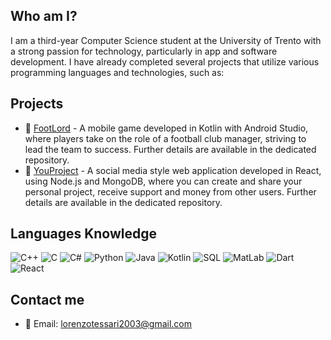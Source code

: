 ## Who am I?
I am a third-year Computer Science student at the University of Trento with a strong passion for technology, particularly in app and software development. I have already completed several projects that utilize various programming languages and technologies, such as:


## Projects
- 📱 [FootLord](https://github.com/LorenzoTessari2003/FootLord) - A mobile game developed in Kotlin with Android Studio, where players take on the role of a football club manager, striving to lead the team to success. Further details are available in the dedicated repository.
- 👥 [YouProject](https://github.com/LorenzoTessari2003/YouProject) - A social media style web application developed in React, using Node.js and MongoDB, where you can create and share your personal project, receive support and money from other users. Further details are available in the dedicated repository.


## Languages Knowledge

![C++](https://img.shields.io/badge/Code-C++-000?&logo=c%2b%2b&color=00599C&logoColor=00599C)
![C](https://img.shields.io/badge/Code-C-informational?style=flat&logo=c&color=3776AB&logoColor=3776AB)
![C#](https://img.shields.io/badge/Code-CSharp-000?&logo=c%2b%2b&logoColor=dcdcdc&color=dcdcdc)
![Python](https://img.shields.io/badge/Code-Python-informational?style=flat&logo=python&color=3776AB)
![Java](https://img.shields.io/badge/Code-Java-000?&logo=Java%2b%2b&logoColor=00599C&color=FF0000)
![Kotlin](https://img.shields.io/badge/Code-Kotlin-000?&logo=Kotlin&logoColor=7F52FF&color=7F52FF)
![SQL](https://img.shields.io/badge/Code-SQL-000?&logo=MySQL&logoColor=b0c4de&color=b0c4de)
![MatLab](https://img.shields.io/badge/Framework-MatLab-000?&logo=MatLab&logoColor=ffa07a&color=ffa07a)
![Dart](https://img.shields.io/badge/Code-Dart-000?&logo=Dart&logoColor=0175C2&color=0175c2)
![React](https://img.shields.io/badge/Code-React-000?&logo=React&logoColor=00ced1&color=00ced1)

## Contact me
- 📧 Email: [lorenzotessari2003@gmail.com](mailto:lorenzotessari2003@gmail.com)
